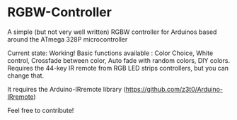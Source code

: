 # RGBW-Controller
A simple (but not very well written) RGBW controller for Arduinos based around the ATmega 328P microcontroller

Current state: Working! Basic functions available : Color Choice, White control, Crossfade between color, Auto fade with random colors, DIY colors. Requires the 44-key IR remote from RGB LED strips controllers, but you can change that.

It requires the Arduino-IRremote library (https://github.com/z3t0/Arduino-IRremote)

Feel free to contribute!

